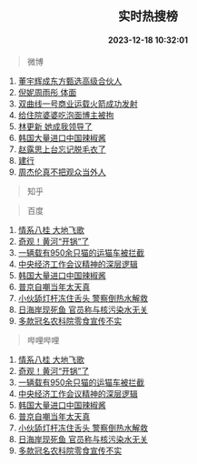 <div align="center"><h2>实时热搜榜</h2><h4>2023-12-18 10:32:01</h4></div>

> 微博  

1. [董宇辉成东方甄选高级合伙人](https://s.weibo.com/weibo?q=%23%E8%91%A3%E5%AE%87%E8%BE%89%E6%88%90%E4%B8%9C%E6%96%B9%E7%94%84%E9%80%89%E9%AB%98%E7%BA%A7%E5%90%88%E4%BC%99%E4%BA%BA%23&t=31&band_rank=1&Refer=top)<br />
2. [倪妮周雨彤 体面](https://s.weibo.com/weibo?q=%E5%80%AA%E5%A6%AE%E5%91%A8%E9%9B%A8%E5%BD%A4%20%E4%BD%93%E9%9D%A2&t=31&band_rank=2&Refer=top)<br />
3. [双曲线一号商业运载火箭成功发射](https://s.weibo.com/weibo?q=%23%E5%8F%8C%E6%9B%B2%E7%BA%BF%E4%B8%80%E5%8F%B7%E5%95%86%E4%B8%9A%E8%BF%90%E8%BD%BD%E7%81%AB%E7%AE%AD%E6%88%90%E5%8A%9F%E5%8F%91%E5%B0%84%23&t=31&band_rank=3&Refer=top)<br />
4. [给住院婆婆吃泡面博主被拘](https://s.weibo.com/weibo?q=%23%E7%BB%99%E4%BD%8F%E9%99%A2%E5%A9%86%E5%A9%86%E5%90%83%E6%B3%A1%E9%9D%A2%E5%8D%9A%E4%B8%BB%E8%A2%AB%E6%8B%98%23&t=31&band_rank=4&Refer=top)<br />
5. [林更新 她成我领导了](https://s.weibo.com/weibo?q=%E6%9E%97%E6%9B%B4%E6%96%B0%20%E5%A5%B9%E6%88%90%E6%88%91%E9%A2%86%E5%AF%BC%E4%BA%86&t=31&band_rank=5&Refer=top)<br />
6. [韩国大量进口中国辣椒酱](https://s.weibo.com/weibo?q=%23%E9%9F%A9%E5%9B%BD%E5%A4%A7%E9%87%8F%E8%BF%9B%E5%8F%A3%E4%B8%AD%E5%9B%BD%E8%BE%A3%E6%A4%92%E9%85%B1%23&t=31&band_rank=6&Refer=top)<br />
7. [赵露思上台忘记脱毛衣了](https://s.weibo.com/weibo?q=%E8%B5%B5%E9%9C%B2%E6%80%9D%E4%B8%8A%E5%8F%B0%E5%BF%98%E8%AE%B0%E8%84%B1%E6%AF%9B%E8%A1%A3%E4%BA%86&t=31&band_rank=7&Refer=top)<br />
8. [建行](https://s.weibo.com/weibo?q=%E5%BB%BA%E8%A1%8C&t=31&band_rank=8&Refer=top)<br />
9. [周杰伦真不把观众当外人](https://s.weibo.com/weibo?q=%E5%91%A8%E6%9D%B0%E4%BC%A6%E7%9C%9F%E4%B8%8D%E6%8A%8A%E8%A7%82%E4%BC%97%E5%BD%93%E5%A4%96%E4%BA%BA&t=31&band_rank=9&Refer=top)<br />

> 知乎  


> 百度  

1. [情系八桂 大地飞歌](https://www.baidu.com/s?wd=%E6%83%85%E7%B3%BB%E5%85%AB%E6%A1%82+%E5%A4%A7%E5%9C%B0%E9%A3%9E%E6%AD%8C&sa=fyb_news&rsv_dl=fyb_news)<br />
2. [奇观！黄河“开锅”了](https://www.baidu.com/s?wd=%E5%A5%87%E8%A7%82%EF%BC%81%E9%BB%84%E6%B2%B3%E2%80%9C%E5%BC%80%E9%94%85%E2%80%9D%E4%BA%86&sa=fyb_news&rsv_dl=fyb_news)<br />
3. [一辆载有950余只猫的运猫车被拦截](https://www.baidu.com/s?wd=%E4%B8%80%E8%BE%86%E8%BD%BD%E6%9C%89950%E4%BD%99%E5%8F%AA%E7%8C%AB%E7%9A%84%E8%BF%90%E7%8C%AB%E8%BD%A6%E8%A2%AB%E6%8B%A6%E6%88%AA&sa=fyb_news&rsv_dl=fyb_news)<br />
4. [中央经济工作会议精神的深层逻辑](https://www.baidu.com/s?wd=%E4%B8%AD%E5%A4%AE%E7%BB%8F%E6%B5%8E%E5%B7%A5%E4%BD%9C%E4%BC%9A%E8%AE%AE%E7%B2%BE%E7%A5%9E%E7%9A%84%E6%B7%B1%E5%B1%82%E9%80%BB%E8%BE%91&sa=fyb_news&rsv_dl=fyb_news)<br />
5. [韩国大量进口中国辣椒酱](https://www.baidu.com/s?wd=%E9%9F%A9%E5%9B%BD%E5%A4%A7%E9%87%8F%E8%BF%9B%E5%8F%A3%E4%B8%AD%E5%9B%BD%E8%BE%A3%E6%A4%92%E9%85%B1&sa=fyb_news&rsv_dl=fyb_news)<br />
6. [普京自嘲当年太天真](https://www.baidu.com/s?wd=%E6%99%AE%E4%BA%AC%E8%87%AA%E5%98%B2%E5%BD%93%E5%B9%B4%E5%A4%AA%E5%A4%A9%E7%9C%9F&sa=fyb_news&rsv_dl=fyb_news)<br />
7. [小伙舔灯杆冻住舌头 警察倒热水解救](https://www.baidu.com/s?wd=%E5%B0%8F%E4%BC%99%E8%88%94%E7%81%AF%E6%9D%86%E5%86%BB%E4%BD%8F%E8%88%8C%E5%A4%B4+%E8%AD%A6%E5%AF%9F%E5%80%92%E7%83%AD%E6%B0%B4%E8%A7%A3%E6%95%91&sa=fyb_news&rsv_dl=fyb_news)<br />
8. [日海岸现死鱼 官员称与核污染水无关](https://www.baidu.com/s?wd=%E6%97%A5%E6%B5%B7%E5%B2%B8%E7%8E%B0%E6%AD%BB%E9%B1%BC+%E5%AE%98%E5%91%98%E7%A7%B0%E4%B8%8E%E6%A0%B8%E6%B1%A1%E6%9F%93%E6%B0%B4%E6%97%A0%E5%85%B3&sa=fyb_news&rsv_dl=fyb_news)<br />
9. [多款冠名农科院零食宣传不实](https://www.baidu.com/s?wd=%E5%A4%9A%E6%AC%BE%E5%86%A0%E5%90%8D%E5%86%9C%E7%A7%91%E9%99%A2%E9%9B%B6%E9%A3%9F%E5%AE%A3%E4%BC%A0%E4%B8%8D%E5%AE%9E&sa=fyb_news&rsv_dl=fyb_news)<br />

> 哔哩哔哩  

1. [情系八桂 大地飞歌](https://www.baidu.com/s?wd=%E6%83%85%E7%B3%BB%E5%85%AB%E6%A1%82+%E5%A4%A7%E5%9C%B0%E9%A3%9E%E6%AD%8C&sa=fyb_news&rsv_dl=fyb_news)<br />
2. [奇观！黄河“开锅”了](https://www.baidu.com/s?wd=%E5%A5%87%E8%A7%82%EF%BC%81%E9%BB%84%E6%B2%B3%E2%80%9C%E5%BC%80%E9%94%85%E2%80%9D%E4%BA%86&sa=fyb_news&rsv_dl=fyb_news)<br />
3. [一辆载有950余只猫的运猫车被拦截](https://www.baidu.com/s?wd=%E4%B8%80%E8%BE%86%E8%BD%BD%E6%9C%89950%E4%BD%99%E5%8F%AA%E7%8C%AB%E7%9A%84%E8%BF%90%E7%8C%AB%E8%BD%A6%E8%A2%AB%E6%8B%A6%E6%88%AA&sa=fyb_news&rsv_dl=fyb_news)<br />
4. [中央经济工作会议精神的深层逻辑](https://www.baidu.com/s?wd=%E4%B8%AD%E5%A4%AE%E7%BB%8F%E6%B5%8E%E5%B7%A5%E4%BD%9C%E4%BC%9A%E8%AE%AE%E7%B2%BE%E7%A5%9E%E7%9A%84%E6%B7%B1%E5%B1%82%E9%80%BB%E8%BE%91&sa=fyb_news&rsv_dl=fyb_news)<br />
5. [韩国大量进口中国辣椒酱](https://www.baidu.com/s?wd=%E9%9F%A9%E5%9B%BD%E5%A4%A7%E9%87%8F%E8%BF%9B%E5%8F%A3%E4%B8%AD%E5%9B%BD%E8%BE%A3%E6%A4%92%E9%85%B1&sa=fyb_news&rsv_dl=fyb_news)<br />
6. [普京自嘲当年太天真](https://www.baidu.com/s?wd=%E6%99%AE%E4%BA%AC%E8%87%AA%E5%98%B2%E5%BD%93%E5%B9%B4%E5%A4%AA%E5%A4%A9%E7%9C%9F&sa=fyb_news&rsv_dl=fyb_news)<br />
7. [小伙舔灯杆冻住舌头 警察倒热水解救](https://www.baidu.com/s?wd=%E5%B0%8F%E4%BC%99%E8%88%94%E7%81%AF%E6%9D%86%E5%86%BB%E4%BD%8F%E8%88%8C%E5%A4%B4+%E8%AD%A6%E5%AF%9F%E5%80%92%E7%83%AD%E6%B0%B4%E8%A7%A3%E6%95%91&sa=fyb_news&rsv_dl=fyb_news)<br />
8. [日海岸现死鱼 官员称与核污染水无关](https://www.baidu.com/s?wd=%E6%97%A5%E6%B5%B7%E5%B2%B8%E7%8E%B0%E6%AD%BB%E9%B1%BC+%E5%AE%98%E5%91%98%E7%A7%B0%E4%B8%8E%E6%A0%B8%E6%B1%A1%E6%9F%93%E6%B0%B4%E6%97%A0%E5%85%B3&sa=fyb_news&rsv_dl=fyb_news)<br />
9. [多款冠名农科院零食宣传不实](https://www.baidu.com/s?wd=%E5%A4%9A%E6%AC%BE%E5%86%A0%E5%90%8D%E5%86%9C%E7%A7%91%E9%99%A2%E9%9B%B6%E9%A3%9F%E5%AE%A3%E4%BC%A0%E4%B8%8D%E5%AE%9E&sa=fyb_news&rsv_dl=fyb_news)<br />
